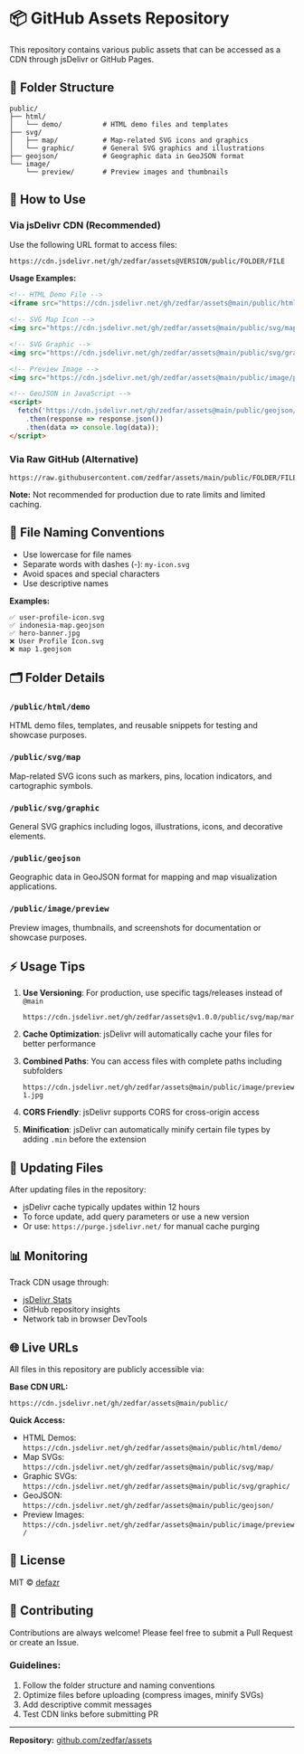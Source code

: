 # 📦 GitHub Assets Repository

This repository contains various public assets that can be accessed as a CDN through jsDelivr or GitHub Pages.

## 📁 Folder Structure

```
public/
├── html/
│   └── demo/          # HTML demo files and templates
├── svg/
│   ├── map/           # Map-related SVG icons and graphics
│   └── graphic/       # General SVG graphics and illustrations
├── geojson/           # Geographic data in GeoJSON format
└── image/
    └── preview/       # Preview images and thumbnails
```

## 🚀 How to Use

### Via jsDelivr CDN (Recommended)

Use the following URL format to access files:

```
https://cdn.jsdelivr.net/gh/zedfar/assets@VERSION/public/FOLDER/FILE
```

**Usage Examples:**

```html
<!-- HTML Demo File -->
<iframe src="https://cdn.jsdelivr.net/gh/zedfar/assets@main/public/html/demo/example.html"></iframe>

<!-- SVG Map Icon -->
<img src="https://cdn.jsdelivr.net/gh/zedfar/assets@main/public/svg/map/marker.svg" alt="Map Marker">

<!-- SVG Graphic -->
<img src="https://cdn.jsdelivr.net/gh/zedfar/assets@main/public/svg/graphic/logo.svg" alt="Logo">

<!-- Preview Image -->
<img src="https://cdn.jsdelivr.net/gh/zedfar/assets@main/public/image/preview/thumbnail.jpg" alt="Preview">

<!-- GeoJSON in JavaScript -->
<script>
  fetch('https://cdn.jsdelivr.net/gh/zedfar/assets@main/public/geojson/indonesia.geojson')
    .then(response => response.json())
    .then(data => console.log(data));
</script>
```

### Via Raw GitHub (Alternative)

```
https://raw.githubusercontent.com/zedfar/assets/main/public/FOLDER/FILE
```

**Note:** Not recommended for production due to rate limits and limited caching.

## 📝 File Naming Conventions

- Use lowercase for file names
- Separate words with dashes (-): `my-icon.svg`
- Avoid spaces and special characters
- Use descriptive names

**Examples:**
```
✅ user-profile-icon.svg
✅ indonesia-map.geojson
✅ hero-banner.jpg
❌ User Profile Icon.svg
❌ map 1.geojson
```

## 🗂️ Folder Details

### `/public/html/demo`
HTML demo files, templates, and reusable snippets for testing and showcase purposes.

### `/public/svg/map`
Map-related SVG icons such as markers, pins, location indicators, and cartographic symbols.

### `/public/svg/graphic`
General SVG graphics including logos, illustrations, icons, and decorative elements.

### `/public/geojson`
Geographic data in GeoJSON format for mapping and map visualization applications.

### `/public/image/preview`
Preview images, thumbnails, and screenshots for documentation or showcase purposes.

## ⚡ Usage Tips

1. **Use Versioning**: For production, use specific tags/releases instead of `@main`
   ```
   https://cdn.jsdelivr.net/gh/zedfar/assets@v1.0.0/public/svg/map/marker.svg
   ```

2. **Cache Optimization**: jsDelivr will automatically cache your files for better performance

3. **Combined Paths**: You can access files with complete paths including subfolders
   ```
   https://cdn.jsdelivr.net/gh/zedfar/assets@main/public/image/preview/demo-1.jpg
   ```

4. **CORS Friendly**: jsDelivr supports CORS for cross-origin access

5. **Minification**: jsDelivr can automatically minify certain file types by adding `.min` before the extension

## 🔄 Updating Files

After updating files in the repository:
- jsDelivr cache typically updates within 12 hours
- To force update, add query parameters or use a new version
- Or use: `https://purge.jsdelivr.net/` for manual cache purging

## 📊 Monitoring

Track CDN usage through:
- [jsDelivr Stats](https://www.jsdelivr.com/statistics)
- GitHub repository insights
- Network tab in browser DevTools

## 🌐 Live URLs

All files in this repository are publicly accessible via:

**Base CDN URL:**
```
https://cdn.jsdelivr.net/gh/zedfar/assets@main/public/
```

**Quick Access:**
- HTML Demos: `https://cdn.jsdelivr.net/gh/zedfar/assets@main/public/html/demo/`
- Map SVGs: `https://cdn.jsdelivr.net/gh/zedfar/assets@main/public/svg/map/`
- Graphic SVGs: `https://cdn.jsdelivr.net/gh/zedfar/assets@main/public/svg/graphic/`
- GeoJSON: `https://cdn.jsdelivr.net/gh/zedfar/assets@main/public/geojson/`
- Preview Images: `https://cdn.jsdelivr.net/gh/zedfar/assets@main/public/image/preview/`

## 📄 License

MIT © [defazr](https://github.com/zedfar)

## 🤝 Contributing

Contributions are always welcome! Please feel free to submit a Pull Request or create an Issue.

### Guidelines:
1. Follow the folder structure and naming conventions
2. Optimize files before uploading (compress images, minify SVGs)
3. Add descriptive commit messages
4. Test CDN links before submitting PR

---

**Repository:** [github.com/zedfar/assets](https://github.com/zedfar/assets)